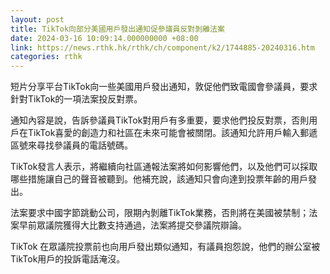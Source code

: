 ```yaml
---
layout: post
title: TikTok向部分美國用戶發出通知促參議員反對剝離法案
date: 2024-03-16 10:09:14.000000000 +08:00
link: https://news.rthk.hk/rthk/ch/component/k2/1744885-20240316.htm
categories: rthk
---
```


短片分享平台TikTok向一些美國用戶發出通知，敦促他們致電國會參議員，要求針對TikTok的一項法案投反對票。

通知內容是說，告訴參議員TikTok對用戶有多重要，要求他們投反對票，否則用戶在TikTok喜愛的創造力和社區在未來可能會被關閉。該通知允許用戶輸入郵遞區號來尋找參議員的電話號碼。

TikTok發言人表示，將繼續向社區通報法案將如何影響他們，以及他們可以採取哪些措施讓自己的聲音被聽到。他補充說，該通知只會向達到投票年齡的用戶發出。

法案要求中國字節跳動公司，限期內剝離TikTok業務，否則將在美國被禁制；法案早前眾議院獲得大比數支持通過，法案將提交參議院辯論。

TikTok 在眾議院投票前也向用戶發出類似通知，有議員抱怨說，他們的辦公室被TikTok用戶的投訴電話淹沒。
